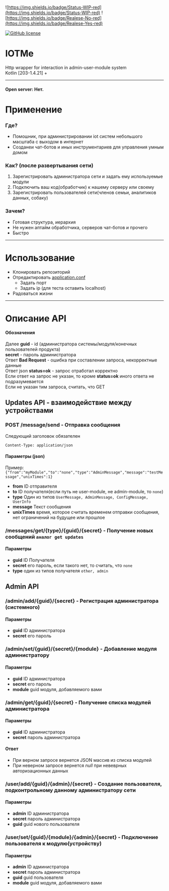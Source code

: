 ![https://img.shields.io/badge/Status-WIP-red](https://img.shields.io/badge/Status-WIP-red) ![https://img.shields.io/badge/Realese-No-red](https://img.shields.io/badge/Realese-Yes-red)

[![GitHub license](https://img.shields.io/badge/license-Apache%20License%202.0-blue.svg?style=flat)](https://www.apache.org/licenses/LICENSE-2.0)

# IOTMe
  Http wrapper for interaction in admin-user-module system     
  Kotlin [203-1.4.21] +
____
#### Open server: Нет.
# Применение 
### Где?
  - Помошник, при администрировании iot систем небольшого масштаба с выходом в интернет
  - Созданеи чат-ботов и иных инструментариев для управления умным домом

### Как? (после развертывания сети)
1. Зарегистрировать администратора сети и задать ему используемые модули
2. Подключить ваш код(обработчик) к нашему серверу или своему
3. Зарегистрировать пользователей сети(членов семьи, аналитиков данных, собаку)

### Зачем? 
 - Готовая структура, иерархия
 - Не нужен аптайм обработчика, серверов чат-ботов и прочего
 - Быстро
____
# Использование 
  - Клонировать репозиторий
  - Отредактировать [application.conf](https://ktor.io/docs/a-ktor-application.html)
      - Задать порт
      - Задать ip (для теста оставить localhost)
  - Радоваться жизни
  
____
# Описание API 
  #### Обозначения
  Далее 
  **guid** - id (администратора системы/модуля/конечных пользователей продукта)     
  **secret** - пароль администратора    
  Ответ **Bad Request** - ошибка при составлении запроса, некорректные данные    
  Ответ json **status=ok** - запрос отработал корректно    
  Если ответ на запрос не указан, то кроме **status=ok** иного ответа не подразумевается    
  Если не указан тим запроса, считать, что GET    
  
  ## Updates API - взаимодействие между устройствами
  ### POST /message/send - Отправка сообщения
  Следующий заголовок обязателен
  ```
  Content-Type: application/json 
  ```
  #### Параметры (json)
  Пример: 
  `
  {"from":"myModule","to":"none","type":"AdminMessage","message":"testMessage","unixTimes":1}
  `
  - **from** ID отправителя
  - **to** ID получателя(если путь не user-module, не admin-module, то `none`) 
  - **type** Один из типов ` UserMessage, AdminMessage, ConfigMessage, UserInfo ` 
  - **message** Текст сообщения
  - **unixTimes** время, которое считать временем отправки сообщения, нет ограничений на будущее или прошлое
  
  
  ### /messages/get/{type}/{guid}/{secret} - Получение новых сообщений `аналог get updates`
  #### Параметры
  - **guid** ID Получателя
  - **secret** его пароль, если такого нет, то считать, что `none`
  - **type** один из типов получателя `other, admin `
  
  
  ## Admin API
  ### /admin/add/{guid}/{secret} - Регистрация администратора (системного)
  #### Параметры
  - **guid** ID администратора
  - **secret** его пароль 
  
  ### /admin/set/{guid}/{secret}/{module} - Добавление модуля администратору
  #### Параметры
  - **guid** ID администратора
  - **secret** его пароль 
  - **module** guid модуля, добавляемого вами
  
  ### /admin/get/{guid}/{secret} - Получение списка модулей администратора
  #### Параметры
  - **guid** ID администратора
  - **secret** пароль администратора
  #### Ответ
  - При верном запросе вернется JSON массив из списка модулей
  - При неверном запросе вернется *null* при невеврных авторизационных данных
  
  ### /user/add/{guid}/{admin}/{secret} - Создание пользователя, подконтрольному данному администратору сети
  #### Параметры
  - **admin** ID администратора
  - **secret** пароль администратора
  - **guid** guid нового пользователя 
  
  ### /user/set/{guid}/{module}/{admin}/{secret} - Подключение пользователя к модулю(устройству)
  #### Параметры
  - **admin** ID администратора
  - **secret** пароль администратора
  - **guid** guid пользователя 
  - **module** guid модуля, добавляемого вами
  
  
